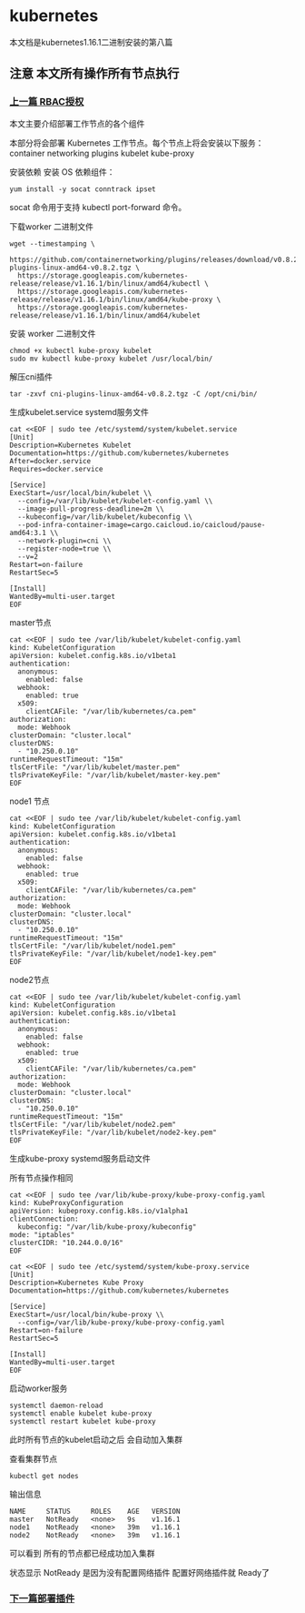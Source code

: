 # kubernetes

本文档是kubernetes1.16.1二进制安装的第八篇

## 注意 本文所有操作所有节点执行

### [上一篇 RBAC授权](https://github.com/mytting/kubernetes/blob/master/A-%E4%BA%8C%E8%BF%9B%E5%88%B6%E5%AE%89%E8%A3%85Kubernetes/v1.16.1-G%20RBAC%E6%8E%88%E6%9D%83.md)

本文主要介绍部署工作节点的各个组件

 本部分将会部署 Kubernetes 工作节点。每个节点上将会安装以下服务：
container networking plugins
kubelet
kube-proxy



安装依赖
安装 OS 依赖组件：

```
yum install -y socat conntrack ipset
```

socat 命令用于支持 kubectl port-forward 命令。

下载worker 二进制文件

```
wget --timestamping \
 https://github.com/containernetworking/plugins/releases/download/v0.8.2/cni-plugins-linux-amd64-v0.8.2.tgz \
  https://storage.googleapis.com/kubernetes-release/release/v1.16.1/bin/linux/amd64/kubectl \
  https://storage.googleapis.com/kubernetes-release/release/v1.16.1/bin/linux/amd64/kube-proxy \
  https://storage.googleapis.com/kubernetes-release/release/v1.16.1/bin/linux/amd64/kubelet
```

 安装 worker 二进制文件

```
chmod +x kubectl kube-proxy kubelet
sudo mv kubectl kube-proxy kubelet /usr/local/bin/
```

解压cni插件

```
tar -zxvf cni-plugins-linux-amd64-v0.8.2.tgz -C /opt/cni/bin/
```

生成kubelet.service systemd服务文件

```
cat <<EOF | sudo tee /etc/systemd/system/kubelet.service
[Unit]
Description=Kubernetes Kubelet
Documentation=https://github.com/kubernetes/kubernetes
After=docker.service
Requires=docker.service

[Service]
ExecStart=/usr/local/bin/kubelet \\
  --config=/var/lib/kubelet/kubelet-config.yaml \\
  --image-pull-progress-deadline=2m \\
  --kubeconfig=/var/lib/kubelet/kubeconfig \\
  --pod-infra-container-image=cargo.caicloud.io/caicloud/pause-amd64:3.1 \\
  --network-plugin=cni \\
  --register-node=true \\
  --v=2
Restart=on-failure
RestartSec=5

[Install]
WantedBy=multi-user.target
EOF
```

master节点

```
cat <<EOF | sudo tee /var/lib/kubelet/kubelet-config.yaml
kind: KubeletConfiguration
apiVersion: kubelet.config.k8s.io/v1beta1
authentication:
  anonymous:
    enabled: false
  webhook:
    enabled: true
  x509:
    clientCAFile: "/var/lib/kubernetes/ca.pem"
authorization:
  mode: Webhook
clusterDomain: "cluster.local"
clusterDNS:
  - "10.250.0.10"
runtimeRequestTimeout: "15m"
tlsCertFile: "/var/lib/kubelet/master.pem"
tlsPrivateKeyFile: "/var/lib/kubelet/master-key.pem"
EOF
```

node1 节点

```
cat <<EOF | sudo tee /var/lib/kubelet/kubelet-config.yaml
kind: KubeletConfiguration
apiVersion: kubelet.config.k8s.io/v1beta1
authentication:
  anonymous:
    enabled: false
  webhook:
    enabled: true
  x509:
    clientCAFile: "/var/lib/kubernetes/ca.pem"
authorization:
  mode: Webhook
clusterDomain: "cluster.local"
clusterDNS:
  - "10.250.0.10"
runtimeRequestTimeout: "15m"
tlsCertFile: "/var/lib/kubelet/node1.pem"
tlsPrivateKeyFile: "/var/lib/kubelet/node1-key.pem"
EOF
```

node2节点

```
cat <<EOF | sudo tee /var/lib/kubelet/kubelet-config.yaml
kind: KubeletConfiguration
apiVersion: kubelet.config.k8s.io/v1beta1
authentication:
  anonymous:
    enabled: false
  webhook:
    enabled: true
  x509:
    clientCAFile: "/var/lib/kubernetes/ca.pem"
authorization:
  mode: Webhook
clusterDomain: "cluster.local"
clusterDNS:
  - "10.250.0.10"
runtimeRequestTimeout: "15m"
tlsCertFile: "/var/lib/kubelet/node2.pem"
tlsPrivateKeyFile: "/var/lib/kubelet/node2-key.pem"
EOF
```

生成kube-proxy systemd服务启动文件

所有节点操作相同

```
cat <<EOF | sudo tee /var/lib/kube-proxy/kube-proxy-config.yaml
kind: KubeProxyConfiguration
apiVersion: kubeproxy.config.k8s.io/v1alpha1
clientConnection:
  kubeconfig: "/var/lib/kube-proxy/kubeconfig"
mode: "iptables"
clusterCIDR: "10.244.0.0/16"
EOF
```

```
cat <<EOF | sudo tee /etc/systemd/system/kube-proxy.service
[Unit]
Description=Kubernetes Kube Proxy
Documentation=https://github.com/kubernetes/kubernetes

[Service]
ExecStart=/usr/local/bin/kube-proxy \\
  --config=/var/lib/kube-proxy/kube-proxy-config.yaml
Restart=on-failure
RestartSec=5

[Install]
WantedBy=multi-user.target
EOF
```

启动worker服务

```
systemctl daemon-reload
systemctl enable kubelet kube-proxy
systemctl restart kubelet kube-proxy
```

此时所有节点的kubelet启动之后 会自动加入集群

查看集群节点

```
kubectl get nodes
```

输出信息

```
NAME     STATUS     ROLES    AGE   VERSION
master   NotReady   <none>   9s    v1.16.1
node1    NotReady   <none>   39m   v1.16.1
node2    NotReady   <none>   39m   v1.16.1
```

可以看到 所有的节点都已经成功加入集群

状态显示 NotReady 是因为没有配置网络插件 配置好网络插件就 Ready了

### [下一篇部署插件](https://github.com/mytting/kubernetes/blob/master/A-%E4%BA%8C%E8%BF%9B%E5%88%B6%E5%AE%89%E8%A3%85Kubernetes/v1.16.1-I%20%E9%83%A8%E7%BD%B2%E6%8F%92%E4%BB%B6.md)

